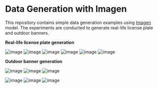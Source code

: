 # Data Generation with Imagen

This repository contains simple data generation examples using [Imagen](https://github.com/lucidrains/imagen-pytorch) model. The experiments are conducted to generate real-life license plate and outdoor banners.

**Real-life license plate generation**

![image](https://user-images.githubusercontent.com/50166164/231911870-5bfec7cd-1d71-4acc-8070-14e14ceb355f.png)
![image](https://user-images.githubusercontent.com/50166164/231911898-59b26f34-8bdc-44f0-be97-24219a4742ab.png)
![image](https://user-images.githubusercontent.com/50166164/231911955-49f6bf9d-80da-4727-ab23-3b5ca7a73aa1.png)
![image](https://user-images.githubusercontent.com/50166164/231911972-9133aa79-90c2-4e57-a365-eed727a0cc92.png)
![image](https://user-images.githubusercontent.com/50166164/231912003-5a8dc503-ab53-4434-8328-00f0139de718.png)
![image](https://user-images.githubusercontent.com/50166164/231912062-1f7e8108-5f1e-49bb-864d-8e8e0fb34569.png)

**Outdoor banner generation**

![image](https://user-images.githubusercontent.com/50166164/231912260-87c37e8a-3565-4379-975d-dc52a612a43f.png)
![image](https://user-images.githubusercontent.com/50166164/231912272-181add39-e1f6-45a5-adfb-742d6a71bcc4.png)
![image](https://user-images.githubusercontent.com/50166164/231912337-01b15981-8e07-4ae8-b56c-bf78e5dcec07.png)


![image](https://user-images.githubusercontent.com/50166164/231912359-a1337b6e-6c9c-4a7f-ba31-eb57dc2b8815.png)
![image](https://user-images.githubusercontent.com/50166164/231912416-d90bb809-3e37-4315-b2d9-1d7f32f756b6.png)
![image](https://user-images.githubusercontent.com/50166164/231912442-785a225d-fd0f-49ef-bb1d-9315f24ed6c8.png)

